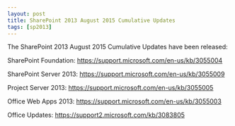 ```yaml
---
layout: post
title: SharePoint 2013 August 2015 Cumulative Updates
tags: [sp2013]
---
```


The SharePoint 2013 August 2015 Cumulative Updates have been released:

SharePoint Foundation: <https://support.microsoft.com/en-us/kb/3055004>

SharePoint Server 2013:   <https://support.microsoft.com/en-us/kb/3055009>

Project Server 2013: <https://support.microsoft.com/en-us/kb/3055005>

Office Web Apps 2013: <https://support.microsoft.com/en-us/kb/3055003>

Office Updates: <https://support2.microsoft.com/kb/3083805>